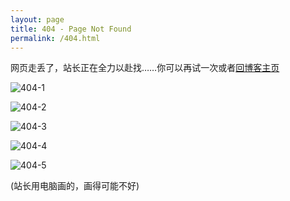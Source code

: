 ```yaml
---
layout: page
title: 404 - Page Not Found
permalink: /404.html
---
```


网页走丢了，站长正在全力以赴找……你可以再试一次或者[回博客主页](/)

![404-1](https://user-images.githubusercontent.com/82391092/129473279-f0367b74-bc3b-4602-81c5-89c35cb79a37.png)

![404-2](https://user-images.githubusercontent.com/82391092/129473283-38960a45-e32d-4ade-8841-04a9d04145fb.png)

![404-3](https://user-images.githubusercontent.com/82391092/129473469-7f8435bf-56c5-4522-af07-d45f996acfbd.png)

![404-4](https://user-images.githubusercontent.com/82391092/129473589-4e454bf0-f8c7-4c4d-b304-247029443f8b.png)

![404-5](https://user-images.githubusercontent.com/82391092/129474178-ed6ad1d6-a2b3-4fbb-b70f-e49455277d3c.png)

(站长用电脑画的，画得可能不好)
